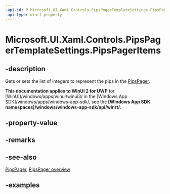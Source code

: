 ```yaml
---
-api-id: P:Microsoft.UI.Xaml.Controls.PipsPagerTemplateSettings.PipsPagerItems
-api-type: winrt property
---
```


# Microsoft.UI.Xaml.Controls.PipsPagerTemplateSettings.PipsPagerItems

<!--
public System.Collections.Generic.IList<int> PipsPagerItems { get; }
-->

## -description

Gets or sets the list of integers to represent the pips in the [PipsPager](pipspager.md).

**This documentation applies to WinUI 2 for UWP** for [WinUI]/windows/apps/winui/winui3/ in the [Windows App SDK]/windows/apps/windows-app-sdk/, see the **[Windows App SDK namespaces]/windows/windows-app-sdk/api/winrt/**.

## -property-value

## -remarks

## -see-also

[PipsPager](pipspager.md), [PipsPager overview](/windows/apps/design/controls/pipspager)

## -examples
